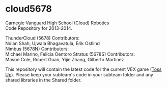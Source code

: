 cloud5678
=========

Carnegie Vanguard High School (Cloud) Robotics  
Code Repository for 2013-2014.

ThunderCloud (5678) Contributors:  
Nolan Shah, Ujwala Bhagavatula, Erik Ostlind  
Nimbus (5678N) Contributors:  
Michael Marino, Felicia Oentoro 
Stratus (5678S) Contributors:  
Mason Cole, Robert Guan, Yijie Zhang, Gilberto Martinez

This repository will contain the latest code for the current VEX game ([Toss Up](http://www.vexforum.com/wiki/Toss_Up)). 
Please keep your subteam's code in your subteam folder and any shared libraries in the Shared folder.
